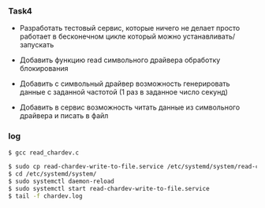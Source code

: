 ### Task4

- Разработать тестовый сервис, которые ничего не делает просто работает в бесконечном цикле который можно устанавливать/запускать

- Добавить функцию read символьного драйвера обработку блокирования

- Добавить с символьный драйвер возможность генерировать данные с заданной частотой (1 раз в заданное число секунд)

- Добавить в сервис возможность читать данные из символьного драйвера и писать в файл

### log

```bash
$ gcc read_chardev.c
```

```bash
$ sudo cp read-chardev-write-to-file.service /etc/systemd/system/read-chardev-write-to-file.service
$ cd /etc/systemd/system/
$ sudo systemctl daemon-reload
$ sudo systemctl start read-chardev-write-to-file.service
$ tail -f chardev.log 
```